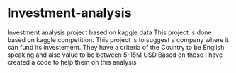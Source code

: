 # Investment-analysis
Investment analysis project based on kaggle data
This project is done based on kaggle competition. This project is to suggest a company where it can fund its investement. They have a criteria of the Country to be English speaking and also value to be between 5-15M USD.Based on these I have created a code to help them on this analysis
